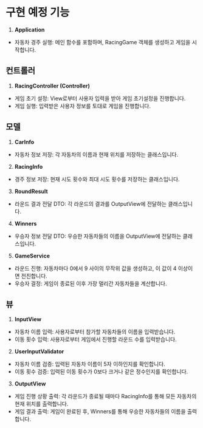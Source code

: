 # 구현 예정 기능

1. **Application**

- 자동차 경주 실행: 메인 함수를 포함하며, RacingGame 객체를 생성하고 게임을 시작합니다.

## 컨트롤러

1. **RacingController (Controller)**

- 게임 초기 설정: View로부터 사용자 입력을 받아 게임 초기설정을 진행합니다.
- 게임 실행: 입력받은 사용자 정보를 토대로 게임을 진행합니다.

## 모델

1. **CarInfo**

- 자동차 정보 저장: 각 자동차의 이름과 현재 위치를 저장하는 클래스입니다.

2. **RacingInfo**

- 경주 정보 저장: 현재 시도 횟수와 최대 시도 횟수를 저장하는 클래스입니다.

3. **RoundResult**

- 라운드 결과 전달 DTO: 각 라운드의 결과를 OutputView에 전달하는 클래스입니다.

4. **Winners**

- 우승자 정보 전달 DTO: 우승한 자동차들의 이름을 OutputView에 전달하는 클래스입니다.

5. **GameService**

- 라운드 진행: 자동차마다 0에서 9 사이의 무작위 값을 생성하고, 이 값이 4 이상이면 전진합니다.
- 우승자 결정: 게임이 종료된 이후 가장 멀리간 자동차들을 계산합니다.

## 뷰

1. **InputView**

- 자동차 이름 입력: 사용자로부터 참가할 자동차들의 이름을 입력받습니다.
- 이동 횟수 입력: 사용자로부터 게임에서 진행할 라운드 수를 입력받습니다.

2. **UserInputValidator**

- 자동차 이름 검증: 입력된 자동차 이름이 5자 이하인지를 확인합니다.
- 이동 횟수 검증: 입력된 이동 횟수가 0보다 크거나 같은 정수인지를 확인합니다.

3. **OutputView**

- 게임 진행 상황 출력: 각 라운드가 종료될 때마다 RacingInfo를 통해 모든 자동차의 현재 위치를 출력합니다.
- 게임 결과 출력: 게임이 완료된 후, Winners를 통해 우승한 자동차들의 이름을 출력합니다.